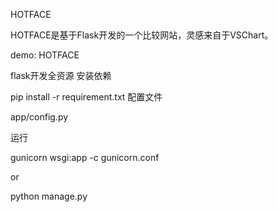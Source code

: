 HOTFACE

HOTFACE是基于Flask开发的一个比较网站，灵感来自于VSChart。

demo: HOTFACE

flask开发全资源
安装依赖

pip install -r requirement.txt
配置文件

app/config.py

运行

gunicorn wsgi:app -c gunicorn.conf

or

python manage.py 
